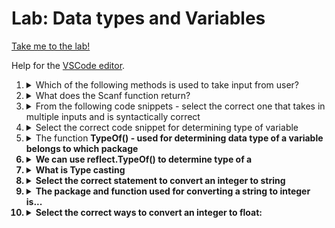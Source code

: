 # Lab: Data types and Variables

[Take me to the lab!](https://kodekloud.com/topic/lab-data-types-and-variables/)

Help for the [VSCode editor](https://github.com/kodekloudhub/community-faq/blob/main/docs/vscode-tips.md).

1.  <details>
    <summary>Which of the following methods is used to take input from user?</summary>

    1. `fmt.Scanf`
    1. `fmt.Printf`
    1. `fmt.Scan`
    1. `fmt.Println`

    <details>
    <summary>Reveal</summary>

    > `fmt.Scanf`

    Any `Print` function outputs to the console, rather than inputs anything.

    Actually both `Scan` and `Scanf` can read user input, but the latter is more versatile.

    </details>
    </details>

1.  <details>
    <summary>What does the Scanf function return?</summary>

    1. It returns the number of arguments that the function writes to
    1. It returns a boolean variable denoting if the function was successful or not
    1. It returns the error thrown during the execution of the program
    1. It does not return anything.

    <details>
    <summary>Reveal</summary>

    > A, C

    `Scanf` is an example of a function that returns more than one value. Many functions in Go return a value and an error. If the error is `nil` then the other return value is the actual value you want and is valid.

    The wording of answer 3 is a little misleading. It is actually the error rasied during execution of `Scanf` itself, if an error occurred. A likely error is if you expected to scan a number and text was entered.

    </details>
    </details>

1.  <details>
    <summary>From the following code snippets - select the correct one that takes in multiple inputs and is syntactically correct</summary>

    1.  ```go
        var name string
        var b bool

        fmt.Scanf("%s", &name)
        fmt.Scanf("%t", &b)
        ```


    1.  ```go
        var name string
        var b bool

        fmt.Scanf("%t", name)
        fmt.Scanf("t", b)
        ```

    1.  ```go
        var name string
        var b bool

        fmt.Scanf("%s %t", &name, &b)
        ```

    1.  ```go
        var name string
        var b bool

        fmt.Scanf("%d %t", name, b)
        ```

    <details>
    <summary>Reveal</summary>

    > A, C

    The format specifier for string is `%s` and for bool is `%t`. Thus B and D are incorrect due to incorrect (`%d`) or invalid (`t`) format specifiers.

    We must always pass the address of a variable we want `Scanf` to write to, i.e use `&` prefix. This also rules out B and D.

    A is correct because it scans a string (`%s`) to a string var (`&name`), then in the second statement does the same with a boolean var.

    C is correct as it scans a string and a boolean separated by a space into corresponding string and boolean variables.

    </details>
    </details>

1.  <details>
    <summary>Select the correct code snippet for determining type of variable</summary>

    1.  ```go
        var grades int = 42
        fmt.Printf("variable grades = %v is of type %v \n", grades, grades)
        ```

    1.  ```go
        var grades int = 42
        fmt.Printf("variable grades = %v is of type %t \n", grades, grades)
        ```

    1.  ```go
        var grades int = 42
        fmt.Printf("variable grades = %v is of type %T \n", grades, grades)
        ```

    1.  ```go
        var grades int = 42
        fmt.Printf("variable grades = %v is of type %v \n", grades, type(grades))
        ```

     <details>
    <summary>Reveal</summary>

    > C

    Know that `%T` is the correct format specifier for printing the type of a variable.

    `type()` is not a valid built-in function.

    `%v` prints the "default" format of the variable associated with it, so for an integer it's the same as `%d`.

    </details>
    </details>

1.  <details>
    <summary>The function <b>TypeOf()</b?> - used for determining data type of a variable belongs to which package</summary>

    <details>
    <summary>Reveal</summary>

    > `reflect`

    Determining runtime type of a variable is a reflection operation.

    </details>
    </details>

1.  <details>
    <summary>We can use <b>reflect.TypeOf()</b> to determine type of a</summary>

    * A variable
    * A literal
    * A constant
    * All of the above

    <details>
    <summary>Reveal</summary>

    > All of the above

    </details>
    </details>

1.  <details>
    <summary>What is Type casting</summary>

    * The process of intialising a variable of a certain data type with a value
    * The process of declaring a variable with a datatype
    * The process of converting any datatype to string
    * The process of converting one datatype to another

    <details>
    <summary>Reveal</summary>

    > The process of converting one datatype to another

    Note that you cannot cast dissimilar types. You can't directly cast a number to a string or vice-versa (though there are library functions that perform this conversion). You can cast a numeric type to a different numeric type (e.g. int to float)

    </details>
    </details>

1.  <details>
    <summary>Select the correct statement to convert an integer to string</summary>

    1.  ```go
        var i int = 70
        str := strconv.Atoi(i)
        fmt.Println(str)
        ```

    1.  ```go
        var i int = 70
        str := fmt.Atoi(i)
        fmt.Println(str)
        ```

    1.  ```go
        var i int = 70
        str := strconv.Itoa(i)
        fmt.Println(str)
        ```

    1.  ```go
        var i int = 70
        str := fmt.Itoa(i)
        fmt.Println(str)
        ```

    <details>
    <summary>Reveal</summary>

    > C

    Know that string conversion functions are found in `strconv` package.

    Know that `Itoa` is so-named as it means "Integer to ASCII"

    </details>
    </details>

1.  <details>
    <summary>The package and function used for converting a string to integer is...</summary>

    * `fmt.toInteger()`
    * `strconv.Itoa()`
    * `fmt.Itoa()`
    * `strconv.Atoi()`

    <details>
    <summary>Reveal</summary>

    > `strconv.Atoi()`

    Following on from the previous question, we know that string conversions are found in `strconv` package. It logically follows that the name of the function is the opposite of what was the answer to the previous question.

    </details>
    </details>

1.  <details>
    <summary>Select the correct ways to convert an integer to float:</summary>

    1.  ```go
        var i int = 88
        f := float32(i)
        ```

    1.  ```go
        var i int = 88
        f := float64(i)
        ```

    1.  ```go
        var i int = 88
        f := float(i)
        ```

    1.  ```go
        var i int = 88
        f := float34(i)
        ```

    <details>
    <summary>Reveal</summary>

    > A, B

    Remember, there are two float types: `float32` and `float64`

    </details>
    </details>

